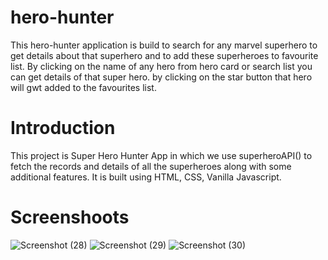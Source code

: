 # hero-hunter
This hero-hunter application is build to search for any marvel superhero to get details about that superhero and to add these superheroes to favourite list.
By clicking on the name of any hero from hero card or search list you can get details of that super hero.
by clicking on the star button that hero will gwt added to the favourites list.

# Introduction
This project is Super Hero Hunter App in which we use superheroAPI() to fetch the records and details of all the superheroes along with some additional features. It is built using HTML, CSS, Vanilla Javascript.

# Screenshoots
![Screenshot (28)](https://user-images.githubusercontent.com/57364941/234341133-5e1dda45-7eab-4b7d-89fc-297bc7496714.png)
![Screenshot (29)](https://user-images.githubusercontent.com/57364941/234341165-433fba66-a223-4c65-be38-cd60ddc8b813.png)
![Screenshot (30)](https://user-images.githubusercontent.com/57364941/234341186-b430d127-ab4f-4bc5-870b-f22dd3251a88.png)
